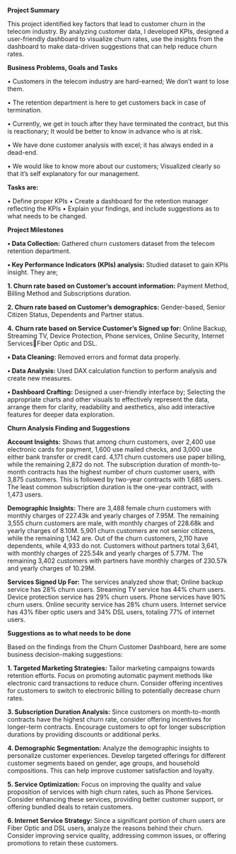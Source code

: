 **Project Summary**

This project identified key factors that lead to customer churn in the telecom industry. By 
analyzing customer data, I developed KPIs, designed a user-friendly dashboard to visualize 
churn rates, use the insights from the dashboard to make data-driven suggestions that can 
help reduce churn rates.


**Business Problems, Goals and Tasks**

• Customers in the telecom industry are hard-earned; We don’t want to lose them.

• The retention department is here to get customers back in case of termination.

• Currently, we get in touch after they have terminated the contract, but this is 
reactionary; It would be better to know in advance who is at risk.

• We have done customer analysis with excel; it has always ended in a dead-end.

• We would like to know more about our customers; Visualized clearly so that it’s self explanatory for our management.


**Tasks are:**

• Define proper KPIs
• Create a dashboard for the retention manager reflecting the KPIs
• Explain your findings, and include suggestions as to what needs to be changed.



**Project Milestones**

**• Data Collection:** Gathered churn customers dataset from the telecom retention 
department.

**• Key Performance Indicators (KPIs) analysis:** Studied dataset to gain KPIs 
insight. They are;

  **1. Churn rate based on Customer’s account information:**  Payment Method, Billing 
    Method and Subscriptions duration.

  **2. Churn rate based on Customer’s demographics:** Gender-based, Senior Citizen Status, 
  Dependents and Partner status.

  **4.** **Churn rate based on Service Customer’s Signed up for:** Online Backup, Streaming
  TV, Device Protection, Phone services, Online Security, Internet ServicesFiber Optic and DSL.

**• Data Cleaning:** Removed errors and format data properly.

**• Data Analysis:** Used DAX calculation function to perform analysis and create new 
measures.

**• Dashboard Crafting:** Designed a user-friendly interface by; Selecting the
appropriate charts and other visuals to effectively represent the data, arrange them 
for clarity, readability and aesthetics, also add interactive features for deeper data 
exploration.


**Churn Analysis Finding and Suggestions**

**Account Insights:** Shows that among churn customers, over 2,400 use electronic cards for 
payment, 1,600 use mailed checks, and 3,000 use either bank transfer or credit card.
4,171 churn customers use paper billing, while the remaining 2,872 do not.
The subscription duration of month-to-month contracts has the highest number of churn 
customer users, with 3,875 customers. This is followed by two-year contracts with 1,685 
users. The least common subscription duration is the one-year contract, with 1,473 users.

**Demographic Insights:** There are 3,488 female churn customers with monthly charges of 
227.43k and yearly charges of 7.95M. The remaining 3,555 churn customers are male, 
with monthly charges of 228.68k and yearly charges of 8.10M. 5,901 churn customers are 
not senior citizens, while the remaining 1,142 are. Out of the churn customers, 2,110 have 
dependents, while 4,933 do not. Customers without partners total 3,641, with monthly 
charges of 225.54k and yearly charges of 5.77M. The remaining 3,402 customers with 
partners have monthly charges of 230.57k and yearly charges of 10.29M.

**Services Signed Up For:** The services analyzed show that; Online backup service has 
28% churn users. Streaming TV service has 44% churn users. Device protection service 
has 29% churn users. Phone services have 90% churn users. Online security service has 
28% churn users. Internet service has 43% fiber optic users and 34% DSL users, totaling 
77% of internet users.


**Suggestions as to what needs to be done**

Based on the findings from the Churn Customer Dashboard, here are some business 
decision-making suggestions:

**1. Targeted Marketing Strategies:** Tailor marketing campaigns towards retention efforts. 
Focus on promoting automatic payment methods like electronic card transactions to 
reduce churn. Consider offering incentives for customers to switch to electronic billing to 
potentially decrease churn rates.

**3. Subscription Duration Analysis:** Since customers on month-to-month contracts have 
the highest churn rate, consider offering incentives for longer-term contracts. Encourage 
customers to opt for longer subscription durations by providing discounts or additional 
perks.

**4. Demographic Segmentation:** Analyze the demographic insights to personalize 
customer experiences. Develop targeted offerings for different customer segments based 
on gender, age groups, and household compositions. This can help improve customer 
satisfaction and loyalty.

**5. Service Optimization:** Focus on improving the quality and value proposition of 
services with high churn rates, such as Phone Services. Consider enhancing these services, 
providing better customer support, or offering bundled deals to retain customers.

**6. Internet Service Strategy:** Since a significant portion of churn users are Fiber Optic 
and DSL users, analyze the reasons behind their churn. Consider improving service 
quality, addressing common issues, or offering promotions to retain these customers.
